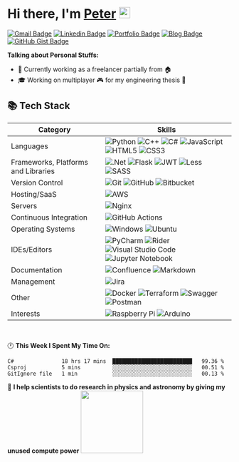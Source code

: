 # Hi there, I'm <a href="https://portfolio.prkul.com" target="_blank">Peter</a> <img src="https://media.giphy.com/media/hvRJCLFzcasrR4ia7z/giphy.gif" width="25px">

[![Gmail Badge](https://img.shields.io/badge/Gmail-%23BB001B.svg?&style=flat-square&logo=Gmail&logoColor=white)](mailto:piotr.kuligowski98@gmail.com)
[![Linkedin Badge](https://img.shields.io/badge/-LinkedIn-338fc1?style=flat-square&logo=Linkedin&logoColor=white)](https://linkedin.com/in/piotr-kuligowski)
[![Portfolio Badge](https://img.shields.io/badge/Portfolio-4d4a73?style=flat-square&logo=google-chrome&logoColor=white)](https://portfolio.prkul.com)
[![Blog Badge](https://img.shields.io/badge/Blog-dd5f6f?style=flat-square&logo=google-chrome&logoColor=white)](https://blog.prkul.com)
[![GitHub Gist Badge](https://img.shields.io/badge/-Gist-4f4f4f?style=flat-square&logo=GitHub&logoColor=white)](https://gist.github.com/PiotrKuligowski)


**Talking about Personal Stuffs:**

- :briefcase: Currently working as a freelancer partially from :house:
- :mortar_board: Working on multiplayer :video_game: for my engineering thesis :closed_book:

## :books: Tech Stack
|Category|Skills|
|---|---|
|Languages|![Python](https://img.shields.io/badge/python-3670A0?style=flat&logo=python&logoColor=ffdd54) ![C++](https://img.shields.io/badge/c++-%2300599C.svg?style=flat&logo=c%2B%2B&logoColor=white) ![C#](https://img.shields.io/badge/c%23-%23239120.svg?style=flat&logo=c-sharp&logoColor=white) ![JavaScript](https://img.shields.io/badge/javascript-%23323330.svg?style=flat&logo=javascript&logoColor=%23F7DF1E) ![HTML5](https://img.shields.io/badge/html5-%23E34F26.svg?style=flat&logo=html5&logoColor=white) ![CSS3](https://img.shields.io/badge/css3-%231572B6.svg?style=flat&logo=css3&logoColor=white)|
|Frameworks, Platforms and Libraries|![.Net](https://img.shields.io/badge/.NET-5C2D91?style=flat&logo=.net&logoColor=white) ![Flask](https://img.shields.io/badge/flask-%23000.svg?style=flat&logo=flask&logoColor=white) ![JWT](https://img.shields.io/badge/JWT-black?style=flat&logo=JSON%20web%20tokens) ![Less](https://img.shields.io/badge/less-2B4C80?style=flat&logo=less&logoColor=white) ![SASS](https://img.shields.io/badge/SASS-hotpink.svg?style=flat&logo=SASS&logoColor=white)|
|Version Control|![Git](https://img.shields.io/badge/git-%23F05033.svg?style=flat&logo=git&logoColor=white) ![GitHub](https://img.shields.io/badge/github-%23121011.svg?style=flat&logo=github&logoColor=white) ![Bitbucket](https://img.shields.io/badge/bitbucket-%230047B3.svg?style=flat&logo=bitbucket&logoColor=white)|
|Hosting/SaaS|![AWS](https://img.shields.io/badge/AWS-%23FF9900.svg?style=flat&logo=amazon-aws&logoColor=white)|
|Servers|![Nginx](https://img.shields.io/badge/nginx-%23009639.svg?style=flat&logo=nginx&logoColor=white)|
|Continuous Integration|![GitHub Actions](https://img.shields.io/badge/githubactions-%232671E5.svg?style=flat&logo=githubactions&logoColor=white)|
|Operating Systems|![Windows](https://img.shields.io/badge/Windows-0078D6?style=flat&logo=windows&logoColor=white) ![Ubuntu](https://img.shields.io/badge/Ubuntu-E95420?style=flat&logo=ubuntu&logoColor=white)|
|IDEs/Editors|![PyCharm](https://img.shields.io/badge/pycharm-143?style=flat&logo=pycharm&logoColor=black&color=black&labelColor=green) ![Rider](https://img.shields.io/badge/Rider-000000.svg?style=flat&logo=Rider&logoColor=white&color=black&labelColor=crimson) ![Visual Studio Code](https://img.shields.io/badge/Visual%20Studio%20Code-0078d7.svg?style=flat&logo=visual-studio-code&logoColor=white) ![Jupyter Notebook](https://img.shields.io/badge/jupyter-%23FA0F00.svg?style=flat&logo=jupyter&logoColor=white)|
|Documentation|![Confluence](https://img.shields.io/badge/confluence-%23172BF4.svg?style=flat&logo=confluence&logoColor=white) ![Markdown](https://img.shields.io/badge/markdown-%23000000.svg?style=flat&logo=markdown&logoColor=white)|
|Management|![Jira](https://img.shields.io/badge/jira-%230A0FFF.svg?style=flat&logo=jira&logoColor=white)|
|Other|![Docker](https://img.shields.io/badge/docker-%230db7ed.svg?style=flat&logo=docker&logoColor=white) ![Terraform](https://img.shields.io/badge/terraform-%235835CC.svg?style=flat&logo=terraform&logoColor=white) ![Swagger](https://img.shields.io/badge/-Swagger-%23Clojure?style=flat&logo=swagger&logoColor=white) ![Postman](https://img.shields.io/badge/Postman-FF6C37?style=flat&logo=postman&logoColor=white)|
|Interests|![Raspberry Pi](https://img.shields.io/badge/-RaspberryPi-C51A4A?style=flat&logo=Raspberry-Pi) ![Arduino](https://img.shields.io/badge/-Arduino-00979D?style=flat&logo=Arduino&logoColor=white)|

</br>

:clock1: **This Week I Spent My Time On:**
<!--START_SECTION:waka-->
```text
C#               18 hrs 17 mins  █████████████████████████   99.36 % 
Csproj           5 mins          ░░░░░░░░░░░░░░░░░░░░░░░░░   00.51 % 
GitIgnore file   1 min           ░░░░░░░░░░░░░░░░░░░░░░░░░   00.13 % 
```
<!--END_SECTION:waka-->

:rocket: **I help scientists to do research in physics and astronomy by giving my unused compute power**
<a href="https://universeathome.pl/universe/show_user.php?userid=229523"><img src="https://user-images.githubusercontent.com/56340810/142269237-3405c995-377d-4d2f-a54f-7c17f226ec5f.png" width="140"/></a>
